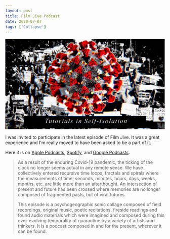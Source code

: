 ```yaml
---
layout: post
title: Film Jive Podcast
date: 2020-07-07
tags: ['Collapse']
---
```

![Film Jive](/assets/images/film-jive.jpg)

I was invited to participate in the latest episode of Film Jive. It was a great experience and I'm really moved to have been asked to be a part of it.
<!--x-->

Here it is on [Apple Podcasts](https://podcasts.apple.com/us/podcast/episode-99-tutorials-in-self-isolation/id479559706?i=1000483130629), [Spotify](https://open.spotify.com/episode/2kt01EmSyCuYilkHP7looi?si=Vvyc8SBgQ42fE8gIxBIDPw), and [Google Podcasts](https://podcasts.google.com/feed/aHR0cDovL2ZlZWRzLmZlZWRidXJuZXIuY29tL0ZpbG1KaXZl/episode/aHR0cHM6Ly9maWxtLWppdmUuY2FzdG9zLmNvbS9wb2RjYXN0cy84MjM3L2VwaXNvZGVzL2VwaXNvZGUtOTktdHV0b3JpYWxzLWluLXNlbGYtaXNvbGF0aW9u?ved=0CAIQkfYCahcKEwjA8s3_zbvqAhUAAAAAHQAAAAAQBQ).

> As a result of the enduring Covid-19 pandemic, the ticking of the clock no longer seems actual in any remote sense. We have collectively entered recursive time loops, fractals and spirals where the measurements of time; seconds, minutes, hours, days, weeks, months, etc. are little more than an afterthought. An intersection of present and future has been crossed where memories are no longer composed of fragmented pasts, but of viral futures.
>
> This episode is a psychogeographic sonic collage composed of field recordings, original music, poetic recitations, fireside readings and found audio materials which were imagined and composed during this ever-evolving temporality of quarantine by a variety of artists and thinkers. It is a podcast composed in and for the present, wherever it can be found.

